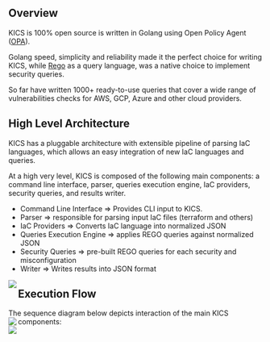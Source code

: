 ## Overview

KICS is 100% open source is written in Golang using Open Policy Agent ([OPA](https://www.openpolicyagent.org/)).

Golang speed, simplicity and reliability made it the perfect choice for writing KICS, while [Rego](https://www.openpolicyagent.org/docs/latest/policy-language/) as a query language, was a native choice to implement security queries. 

So far have written 1000+ ready-to-use queries that cover a wide range of vulnerabilities checks for AWS, GCP, Azure and other cloud providers. 

## High Level Architecture

KICS has a pluggable architecture with extensible pipeline of parsing IaC languages, which allows an easy integration of new IaC languages and queries.

At a high very level, KICS is composed of the following main components: a command line interface, parser, queries execution engine,  IaC providers,  security queries, and results writer.

- Command Line Interface => Provides CLI input to KICS.
- Parser => responsible for parsing input IaC files (terraform and others)
- IaC Providers => Converts IaC language into normalized JSON
- Queries Execution Engine => applies REGO queries against normalized JSON
- Security Queries => pre-built REGO queries for each security and misconfiguration
- Writer => Writes results into JSON format

<img src="https://raw.githubusercontent.com/elit-cx/kics/master/docs/img/arch/high-level-arch.png" align="left">  


## Execution Flow

The sequence diagram below depicts interaction of the main KICS components:
<img src="https://raw.githubusercontent.com/elit-cx/kics/master/docs/img/arch/exec-flow-1.png" align="left">  
<img src="https://raw.githubusercontent.com/elit-cx/kics/master/docs/img/arch/exec-flow-2.png" align="left">
